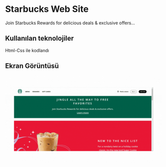 <h1> Starbucks Web Site </h1>

Join Starbucks Rewards for delicious deals & exclusive offers...

<h2> Kullanılan teknolojiler </h2>

Html-Css ile kodlandı

<h2> Ekran Görüntüsü </h2>

![](ekran.gif)